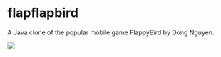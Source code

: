 # flapflapbird
A Java clone of the popular mobile game FlappyBird by Dong Nguyen.

![](https://preview.ibb.co/i5ozzJ/Screen_Shot_2018_07_22_at_2_01_55_PM.png)

